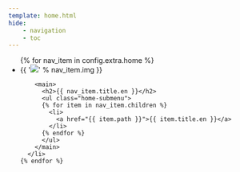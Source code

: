 ```yaml
---
template: home.html
hide:
    - navigation
    - toc
---
```


<ul class="home-menu">
    {% for nav_item in config.extra.home %}
      <li>
        <aside>
          {{ '<img src="assets/home/%s">' % nav_item.img }}
        </aside>

        <main>
          <h2>{{ nav_item.title.en }}</h2>
          <ul class="home-submenu">
          {% for item in nav_item.children %}
            <li>
              <a href="{{ item.path }}">{{ item.title.en }}</a>
            </li>
          {% endfor %}
          </ul>
        </main>
      </li>
    {% endfor %}
</ul>
